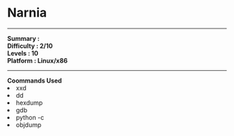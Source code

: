 <h1>Narnia</h1>
<hr>
<p><b>Summary : </b><br>
<b>Difficulty : 2/10</b><br>
<b>Levels : 10</b><br>
<b>Platform : Linux/x86</b><br>
</p>
<hr>
<b>Coommands Used</b>
<li>xxd</li>
<li>dd</li>
<li>hexdump</li>
<li>gdb</li>
<li>python -c</li>
<li>objdump</li>

